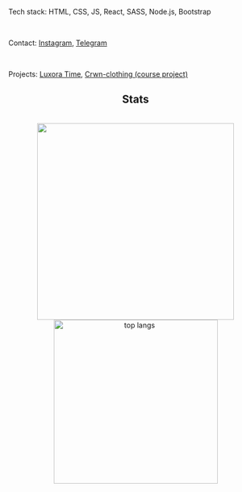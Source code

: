 Tech stack: HTML, CSS, JS, React, SASS, Node.js, Bootstrap

<br/>

Contact: <a href="https://instagram.com/m1sselq" target="blank">Instagram</a>, <a href="https://t.me/karaskey" target="blank">Telegram</a>

<br/>

Projects: <a href="https://luxoratime.netlify.app/" target="blank">Luxora Time</a>, <a href="https://crwn-clothing-m1ssel.netlify.app/" target="blank">Crwn-clothing (course project)</a>

<h2 align="center"> Stats </h2>
<br>
<div align=center>
    <img width=390 src="http://github-readme-streak-stats.herokuapp.com/?user=m1ssel&theme=radical&date_format=M%20j%5B%2C%20Y%5D&ring=ff3068&fire=ff3068&sideNums=ff3068"/>
    <img width=325 src="https://github-readme-stats-eight-theta.vercel.app/api/top-langs/?username=m1ssel&theme=radical&layout=compact" alt="top langs" />
</div>

<br/>
